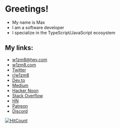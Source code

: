 # Greetings!

* My name is Max
* I am a software developer
* I specialize in the TypeScript/JavaScript ecosystem

## My links:

* [w1zm8@hey.com](mailto:w1zm8@hey.com)
* [w1zm8.com](http://www.w1zm8.com)
* [Twitter](https://twitter.com/w1zm8)
* [r/w1zm8](https://www.reddit.com/r/w1zm8/)
* [Dev.to](https://dev.to/w1zm8)
* [Medium](https://medium.com/@w1zm8)
* [Hacker Noon](https://hackernoon.com/u/w1zm8)
* [Stack Overflow](https://stackoverflow.com/users/10805030/w1zm8)
* [HN](https://news.ycombinator.com/user?id=w1zm8)
* [Patreon](https://www.patreon.com/w1zm8)
* [Discord](https://discord.com/invite/Gb47xvG)

[![HitCount](http://hits.dwyl.com/w1zm8/https://githubcom/w1zm8/w1zm8.svg)](http://hits.dwyl.com/w1zm8/https://githubcom/w1zm8/w1zm8)
